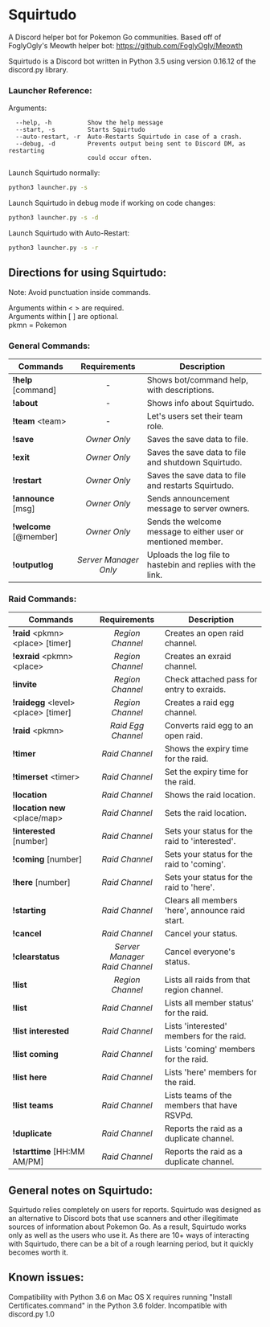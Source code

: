 # Squirtudo
A Discord helper bot for Pokemon Go communities. Based off of FoglyOgly's Meowth helper bot: https://github.com/FoglyOgly/Meowth

Squirtudo is a Discord bot written in Python 3.5 using version 0.16.12 of the discord.py library.

### Launcher Reference:
Arguments:
```
  --help, -h          Show the help message
  --start, -s         Starts Squirtudo
  --auto-restart, -r  Auto-Restarts Squirtudo in case of a crash.
  --debug, -d         Prevents output being sent to Discord DM, as restarting
                      could occur often.
```

Launch Squirtudo normally:
```bash
python3 launcher.py -s
```

Launch Squirtudo in debug mode if working on code changes:
```bash
python3 launcher.py -s -d
```

Launch Squirtudo with Auto-Restart:
```bash
python3 launcher.py -s -r
```

## Directions for using Squirtudo:
Note: Avoid punctuation inside commands.

Arguments within \< \> are required.<br/>
Arguments within \[ \] are optional.<br/>
pkmn = Pokemon

### General Commands:

| Commands | Requirements  | Description |
| -------- |:-------------:| ------------|
| **!help** \[command\] | - | Shows bot/command help, with descriptions. |
| **!about** | - | Shows info about Squirtudo. |
| **!team** \<team\> | - | Let's users set their team role. |
| **!save**  | *Owner Only* | Saves the save data to file. |
| **!exit**  | *Owner Only* | Saves the save data to file and shutdown Squirtudo. |
| **!restart**  | *Owner Only* | Saves the save data to file and restarts Squirtudo. |
| **!announce** \[msg\] | *Owner Only* | Sends announcement message to server owners. |
| **!welcome** \[@member\] | *Owner Only* | Sends the welcome message to either user or mentioned member. |
| **!outputlog**  | *Server Manager Only* | Uploads the log file to hastebin and replies with the link. |

### Raid Commands:

| Commands | Requirements  | Description |
| -------- |:-------------:| ------------|
| **!raid** \<pkmn\> \<place\> \[timer\] | *Region Channel* | Creates an open raid channel. |
| **!exraid** \<pkmn\> \<place\> | *Region Channel* | Creates an exraid channel. |
| **!invite**  | *Region Channel* | Check attached pass for entry to exraids. |
| **!raidegg** \<level\> \<place\> \[timer\] | *Region Channel* | Creates a raid egg channel. |
| **!raid** \<pkmn\> | *Raid Egg Channel* | Converts raid egg to an open raid. |
| **!timer** | *Raid Channel* | Shows the expiry time for the raid. |
| **!timerset** \<timer\> | *Raid Channel* | Set the expiry time for the raid. |
| **!location** | *Raid Channel* | Shows the raid location. |
| **!location new** \<place/map\> | *Raid Channel* | Sets the raid location. |
| **!interested** \[number\] | *Raid Channel* | Sets your status for the raid to 'interested'. |
| **!coming** \[number\] | *Raid Channel* | Sets your status for the raid to 'coming'. |
| **!here** \[number\] | *Raid Channel* | Sets your status for the raid to 'here'. |
| **!starting** | *Raid Channel* | Clears all members 'here', announce raid start. |
| **!cancel**  | *Raid Channel* | Cancel your status. |
| **!clearstatus**  | *Server Manager<br/>Raid Channel* | Cancel everyone's status. |
| **!list** | *Region Channel* | Lists all raids from that region channel. |
| **!list**  | *Raid Channel* | Lists all member status' for the raid. |
| **!list interested** | *Raid Channel* | Lists 'interested' members for the raid. |
| **!list coming**  | *Raid Channel* | Lists 'coming' members for the raid. |
| **!list here** | *Raid Channel* | Lists 'here' members for the raid. |
| **!list teams** | *Raid Channel* | Lists teams of the members that have RSVPd. |
| **!duplicate** | *Raid Channel* | Reports the raid as a duplicate channel. |
| **!starttime** \[HH:MM AM/PM\] | *Raid Channel* | Reports the raid as a duplicate channel. |

## General notes on Squirtudo:

Squirtudo relies completely on users for reports. Squirtudo was designed as an alternative to Discord bots that use scanners and other illegitimate sources of information about Pokemon Go. As a result, Squirtudo works only as well as the users who use it. As there are 10+ ways of interacting with Squirtudo, there can be a bit of a rough learning period, but it quickly becomes worth it.

## Known issues:

Compatibility with Python 3.6 on Mac OS X requires running "Install Certificates.command" in the Python 3.6 folder. Incompatible with discord.py 1.0
